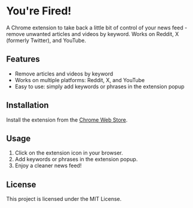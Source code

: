 # You're Fired!

A Chrome extension to take back a little bit of control of your news feed - remove unwanted articles and videos by keyword. Works on Reddit, X (formerly Twitter), and YouTube.

## Features

- Remove articles and videos by keyword
- Works on multiple platforms: Reddit, X, and YouTube
- Easy to use: simply add keywords or phrases in the extension popup

## Installation

Install the extension from the [Chrome Web Store](https://chromewebstore.google.com/detail/youre-fired/fmkfbaglbamfjbaafnjoaigdfplfngip?fbclid=IwY2xjawH2G1RleHRuA2FlbQIxMQABHVkPuuC7wOaGvwl5gxv8pa0D40kyBcTJUWr1s6LE1SBq4GB6hSLUMI-D7A_aem_HFm9-bDaiG2I16lciief7g).

## Usage

1. Click on the extension icon in your browser.
2. Add keywords or phrases in the extension popup.
3. Enjoy a cleaner news feed!

## License

This project is licensed under the MIT License.